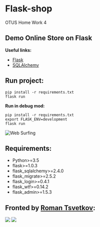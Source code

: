 # Flask-shop
OTUS Home Work 4

## Demo Online Store on Flask
**Useful links:**
* [Flask](https://en.wikipedia.org/wiki/Flask_(web_framework))
* [SQLAlchemy](https://flask-sqlalchemy.palletsprojects.com/en/2.x/)

## Run project:
```
pip install -r requirements.txt
flask run
```

**Run in debug mod:**
```
pip install -r requirements.txt
export FLASK_ENV=development
flask run
```
![Web Surfing](https://media.giphy.com/media/5wG597QP1fjG7xIfte/giphy.gif)


## Requirements:
* Python>=3.5
* flask>=1.0.3
* flask_sqlalchemy>=2.4.0
* flask_migrate>=2.5.2
* flask_login>=0.4.1
* flask_wtf>=0.14.2
* flask_admin>=1.5.3

## Fronted by [Roman Tsvetkov](https://github.com/tsvetkovrb):
![](https://pp.userapi.com/c855632/v855632038/6ef97/PkMxw7jsOjQ.jpg)
![](https://media.giphy.com/media/13XW2MJE0XCoM0/giphy.gif)
